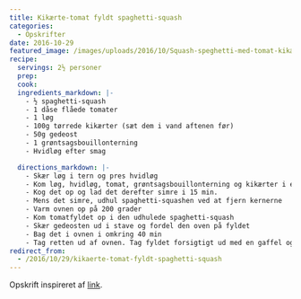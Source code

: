 ```yaml
---
title: Kikærte-tomat fyldt spaghetti-squash
categories:
  - Opskrifter
date: 2016-10-29
featured_image: /images/uploads/2016/10/Squash-speghetti-med-tomat-kikærte-fyld.jpg
recipe:
  servings: 2½ personer
  prep:
  cook:
  ingredients_markdown: |-
    - ½ spaghetti-squash
    - 1 dåse flåede tomater
    - 1 løg
    - 100g tørrede kikærter (sæt dem i vand aftenen før)
    - 50g gedeost
    - 1 grøntsagsbouillonterning
    - Hvidløg efter smag

  directions_markdown: |-
    - Skær løg i tern og pres hvidløg
    - Kom løg, hvidløg, tomat, grøntsagsbouillonterning og kikærter i en lille gryde
    - Kog det op og lad det derefter simre i 15 min.
    - Mens det simre, udhul spaghetti-squashen ved at fjern kernerne
    - Varm ovnen op på 200 grader
    - Kom tomatfyldet op i den udhulede spaghetti-squash
    - Skær gedeosten ud i stave og fordel den oven på fyldet
    - Bag det i ovnen i omkring 40 min
    - Tag retten ud af ovnen. Tag fyldet forsigtigt ud med en gaffel og brug gaflen til at strimle squashens indmad til spaghetti-lignende strimler
redirect_from:
  - /2016/10/29/kikaerte-tomat-fyldt-spaghetti-squash
---
```


Opskrift inspireret af <a href="https://www.buzzfeed.com/robertbroadfoot/chicken-and-tomato-spaghetti-squash" target="_blank">link</a>.
